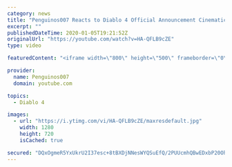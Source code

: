 ```yaml
---
category: news
title: "Penguinos007 Reacts to Diablo 4 Official Announcement Cinematic Trailer (Blizzcon 2019)"
excerpt: ""
publishedDateTime: 2020-01-05T19:21:52Z
originalUrl: "https://youtube.com/watch?v=HA-QFLB9cZE"
type: video

featuredContent: "<iframe width=\"800\" height=\"500\" frameborder=\"0\" src=\"https://www.youtube.com/embed/HA-QFLB9cZE\" allow=\"accelerometer; autoplay; encrypted-media; gyroscope; picture-in-picture\" allowfullscreen></iframe>"

provider:
  name: Penguinos007
  domain: youtube.com

topics:
  - Diablo 4

images:
  - url: "https://i.ytimg.com/vi/HA-QFLB9cZE/maxresdefault.jpg"
    width: 1280
    height: 720
    isCached: true

secured: "DQxOgmeR5YxUkrU2I37esc+8tBXDjNNesWYQSuEfQ/2PUUcmhQBwEDxbP20OhRLjNFP7wYXXjSEQEptzJqVz2aNacR2ODOMHKmHshmL9Zk8TgWPtcv/GQRuPWZU925ZORvJTkZXCI+40Q2i1fw1GivSfLRzC3cdPM92o3oZhEbw5U2gzpoSO91V5eY+Z3vlOPikO4Ho5dWOH/RoYQmuDnDsn20k4SnQCZnxyjPe3Fp+IFrAhRSuBqP0RMI90ub+BS30C1ckPBzxUHSq8x6VRFvD3wHXUrLNuwf88P9XdLmqr692UMqcfrLgvDbM/ZcUQoaY6gNiuR4ADHVsO77s/zfmOKlZimrxeuU2fvp+UTXQPEtU5OVUs6556pVBd+z0lhLQbd4jj1PThv93+K6oD+iD1mqzn/2vR9jYxvpMwhKVAQcSSMtHuM1F9u4/tfLhd;+J7WcYG9wyWLhpj6NJLYYg=="
---
```


